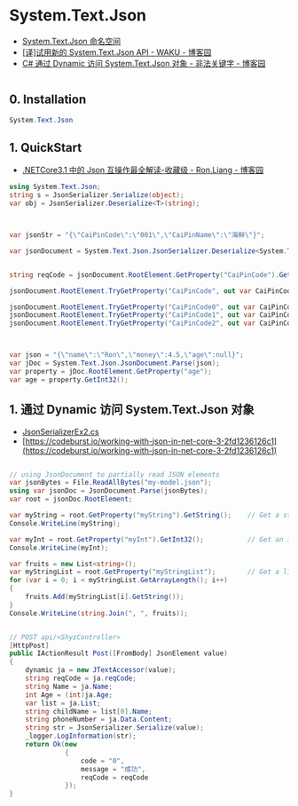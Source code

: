 # System.Text.Json

- [System.Text.Json 命名空间](https://docs.microsoft.com/zh-cn/dotnet/api/system.text.json?view=net-5.0)
- [[译]试用新的 System.Text.Json API - WAKU - 博客园](https://www.cnblogs.com/waku/p/11026630.html)
- [C# 通过 Dynamic 访问 System.Text.Json 对象 - 非法关键字 - 博客园](https://www.cnblogs.com/linxmouse/p/14075049.html)

```c#

```

## 0. Installation

```c#
System.Text.Json
```

## 1. QuickStart

- [.NETCore3.1 中的 Json 互操作最全解读-收藏级 - Ron.Liang - 博客园](https://www.cnblogs.com/viter/p/12116640.html)

```c#
using System.Text.Json;
string s = JsonSerializer.Serialize(object);
var obj = JsonSerializer.Deserialize<T>(string);



var jsonStr = "{\"CaiPinCode\":\"001\",\"CaiPinName\":\"海鲜\"}";

var jsonDocument = System.Text.Json.JsonSerializer.Deserialize<System.Text.Json.JsonDocument>(jsonStr);


string reqCode = jsonDocument.RootElement.GetProperty("CaiPinCode").GetString();

jsonDocument.RootElement.TryGetProperty("CaiPinCode", out var CaiPinCode);

jsonDocument.RootElement.TryGetProperty("CaiPinCode0", out var CaiPinCode0);
jsonDocument.RootElement.TryGetProperty("CaiPinCode1", out var CaiPinCode1);
jsonDocument.RootElement.TryGetProperty("CaiPinCode2", out var CaiPinCode2);



var json = "{\"name\":\"Ron\",\"money\":4.5,\"age\":null}";
var jDoc = System.Text.Json.JsonDocument.Parse(json);
var property = jDoc.RootElement.GetProperty("age");
var age = property.GetInt32();


```

## 1. 通过 Dynamic 访问 System.Text.Json 对象

- [JsonSerializerEx2.cs](https://gist.github.com/changhuixu/e5d76eb1f9e9983cca8b6b645dae643e#file-jsonserializerex2-cs)
- [https://codeburst.io/working-with-json-in-net-core-3-2fd1236126c1](https://codeburst.io/working-with-json-in-net-core-3-2fd1236126c1)

```c#

// using JsonDocument to partially read JSON elements
var jsonBytes = File.ReadAllBytes("my-model.json");
using var jsonDoc = JsonDocument.Parse(jsonBytes);
var root = jsonDoc.RootElement;

var myString = root.GetProperty("myString").GetString();    // Get a string from a JsonElement
Console.WriteLine(myString);

var myInt = root.GetProperty("myInt").GetInt32();           // Get an integer from a JsonElement
Console.WriteLine(myInt);

var fruits = new List<string>();
var myStringList = root.GetProperty("myStringList");        // Get a list from a JsonElement
for (var i = 0; i < myStringList.GetArrayLength(); i++)
{
    fruits.Add(myStringList[i].GetString());
}
Console.WriteLine(string.Join(", ", fruits));


// POST api/<ShyzController>
[HttpPost]
public IActionResult Post([FromBody] JsonElement value)
{
    dynamic ja = new JTextAccessor(value);
    string reqCode = ja.reqCode;
    string Name = ja.Name;
    int Age = (int)ja.Age;
    var list = ja.List;
    string childName = list[0].Name;
    string phoneNumber = ja.Data.Content;
    string str = JsonSerializer.Serialize(value);
    _logger.LogInformation(str);
    return Ok(new
              {
                  code = "0",
                  message = "成功",
                  reqCode = reqCode
              });
}

```
